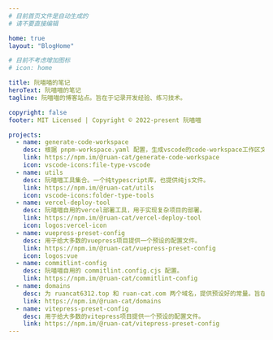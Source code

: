```yaml
---
# 目前首页文件是自动生成的
# 请不要直接编辑

home: true
layout: "BlogHome"

# 目前不考虑增加图标
# icon: home

title: 阮喵喵的笔记
heroText: 阮喵喵的笔记
tagline: 阮喵喵的博客站点。旨在于记录开发经验、练习技术。

copyright: false
footer: MIT Licensed | Copyright © 2022-present 阮喵喵

projects:
  - name: generate-code-workspace
    desc: 根据 pnpm-workspace.yaml 配置，生成vscode的code-workspace工作区文件。
    link: https://npm.im/@ruan-cat/generate-code-workspace
    icon: vscode-icons:file-type-vscode
  - name: utils
    desc: 阮喵喵工具集合。一个纯typescript库，也提供纯js文件。
    link: https://npm.im/@ruan-cat/utils
    icon: vscode-icons:folder-type-tools
  - name: vercel-deploy-tool
    desc: 阮喵喵自用的vercel部署工具，用于实现复杂项目的部署。
    link: https://npm.im/@ruan-cat/vercel-deploy-tool
    icon: logos:vercel-icon
  - name: vuepress-preset-config
    desc: 用于给大多数的vuepress项目提供一个预设的配置文件。
    link: https://npm.im/@ruan-cat/vuepress-preset-config
    icon: logos:vue
  - name: commitlint-config
    desc: 阮喵喵自用的 commitlint.config.cjs 配置。
    link: https://npm.im/@ruan-cat/commitlint-config
  - name: domains
    desc: 为 ruancat6312.top 和 ruan-cat.com 两个域名，提供预设好的常量。旨在于管理全部的域名，便于查询和使用。
    link: https://npm.im/@ruan-cat/domains
  - name: vitepress-preset-config
    desc: 用于给大多数的vitepress项目提供一个预设的配置文件。
    link: https://npm.im/@ruan-cat/vitepress-preset-config
---
```

